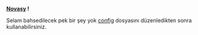 **[Novasy](http://https://github.com/novasy "Novasy") !**

Selam bahsedilecek pek bir şey yok <a href="https://github.com/novasy/novasy-url-spam/blob/master/config.json" target="_blank">config</a> dosyasını düzenledikten sonra kullanabilirsiniz.
